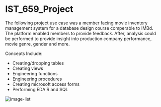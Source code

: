 # IST_659_Project
The following project use case was a member facing movie inventory management system for a database design course comperable to IMBd. The platform enabled members to provide feedback. After, analysis could be performed to provide insight into production company performance, movie genre, gender and more.

Concepts Include:
* Creating/dropping tables
* Creating views
* Engineering functions
* Engineering procedures
* Creating microsoft access forms
* Performing EDA R and SQL

![image-list](doc/logic/logical_diagram.png)
